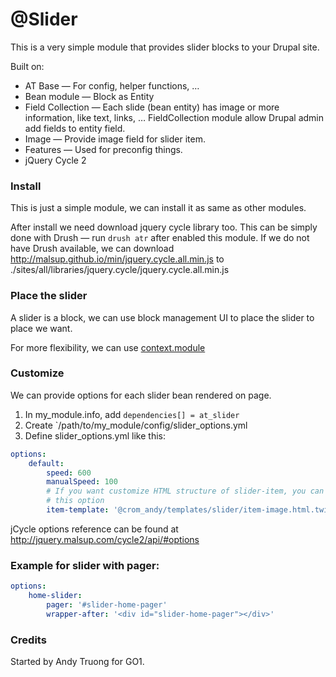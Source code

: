 @Slider
===

This is a very simple module that provides slider blocks to your Drupal site.

Built on:

- AT Base — For config, helper functions, …
- Bean module — Block as Entity
- Field Collection — Each slide (bean entity) has image or more information, like
    text, links, … FieldCollection module allow Drupal admin add fields to entity
    field.
- Image — Provide image field for slider item.
- Features — Used for preconfig things.
- jQuery Cycle 2

### Install

This is just a simple module, we can install it as same as other modules.

After install we need download jquery cycle library too. This can be simply done
with Drush — run `drush atr` after enabled this module. If we do not have Drush
available, we can download http://malsup.github.io/min/jquery.cycle.all.min.js to
./sites/all/libraries/jquery.cycle/jquery.cycle.all.min.js

### Place the slider

A slider is a block, we can use block management UI to place the slider to place
we want.

For more flexibility, we can use [context.module](https://drupal.org/project/context)

### Customize

We can provide options for each slider bean rendered on page.

1. In my_module.info, add `dependencies[] = at_slider`
1. Create `/path/to/my_module/config/slider_options.yml
1. Define slider_options.yml like this:

```yaml
options:
    default:
        speed: 600
        manualSpeed: 100
        # If you want customize HTML structure of slider-item, you can define
        # this option
        item-template: '@crom_andy/templates/slider/item-image.html.twig'
```

jCycle options reference can be found at http://jquery.malsup.com/cycle2/api/#options

### Example for slider with pager:

```yaml
options:
    home-slider:
        pager: '#slider-home-pager'
        wrapper-after: '<div id="slider-home-pager"></div>'
```

### Credits

Started by Andy Truong for GO1.
